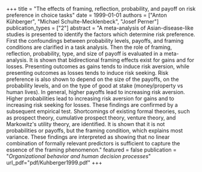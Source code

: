 +++
title = "The effects of framing, reflection, probability, and payoff on risk preference in choice tasks"
date = 1999-01-01
authors = ["Anton Kühberger", "Michael Schulte-Mecklenbeck", "Josef Perner"]
publication_types = ["2"]
abstract = "A meta-analysis of Asian-disease-like studies is presented to identify the factors which determine risk preference. First the confoundings between probability levels, payoffs, and framing conditions are clarified in a task analysis. Then the role of framing, reflection, probability, type, and size of payoff is evaluated in a meta-analysis. It is shown that bidirectional framing effects exist for gains and for losses. Presenting outcomes as gains tends to induce risk aversion, while presenting outcomes as losses tends to induce risk seeking. Risk preference is also shown to depend on the size of the payoffs, on the probability levels, and on the type of good at stake (money/property vs human lives). In general, higher payoffs lead to increasing risk aversion. Higher probabilities lead to increasing risk aversion for gains and to increasing risk seeking for losses. These findings are confirmed by a subsequent empirical test. Shortcomings of existing formal theories, such as prospect theory, cumulative prospect theory, venture theory, and Markowitz's utility theory, are identified. It is shown that it is not probabilities or payoffs, but the framing condition, which explains most variance. These findings are interpreted as showing that no linear combination of formally relevant predictors is sufficient to capture the essence of the framing phenomenon."
featured = false
publication = "*Organizational behavior and human decision processes*"
url_pdf="pdf/Kuhberger1999.pdf"
+++

